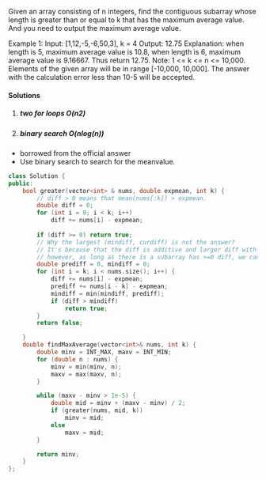 Given an array consisting of n integers, find the contiguous subarray whose length is greater than or equal to k that has the maximum average value. And you need to output the maximum average value.

Example 1:
Input: [1,12,-5,-6,50,3], k = 4
Output: 12.75
Explanation:
when length is 5, maximum average value is 10.8,
when length is 6, maximum average value is 9.16667.
Thus return 12.75.
Note:
1 <= k <= n <= 10,000.
Elements of the given array will be in range [-10,000, 10,000].
The answer with the calculation error less than 10-5 will be accepted.

#### Solutions

1. ##### two for loops O(n2)

2. ##### binary search O(nlog(n))

- borrowed from the official answer
- Use binary search to search for the meanvalue.

```c++
class Solution {
public:
    bool greater(vector<int> & nums, double expmean, int k) {
        // diff > 0 means that mean(nums[:k]) > expmean.
        double diff = 0;
        for (int i = 0; i < k; i++)
            diff += nums[i] - expmean;
        
        if (diff >= 0) return true;
        // Why the largest (mindiff, curdiff) is not the answer?
        // It's because that the diff is additive and larger diff with much more numbers may have smaller avg diff, only avg diff matters. This leads back to the original problem, how to find the maximum average value.
        // however, as long as there is a subarray has >=0 diff, we can ensure that the expmean is being underestimated.
        double prediff = 0, mindiff = 0;
        for (int i = k; i < nums.size(); i++) {
            diff += nums[i] - expmean;
            prediff += nums[i - k] - expmean;
            mindiff = min(mindiff, prediff);
            if (diff > mindiff)
                return true;
        }
        return false;

    }
    double findMaxAverage(vector<int>& nums, int k) {
        double minv = INT_MAX, maxv = INT_MIN;
        for (double n : nums) {
            minv = min(minv, n);
            maxv = max(maxv, n);
        }

        while (maxv - minv > 1e-5) {
            double mid = minv + (maxv - minv) / 2;
            if (greater(nums, mid, k))
                minv = mid;
            else
                maxv = mid;
        }

        return minv;
    }
};
```
